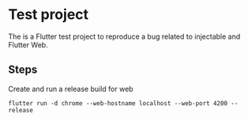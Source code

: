 # Test project 

The is a Flutter test project to reproduce a bug related to injectable and Flutter Web.

## Steps
Create and run a release build for web

```
flutter run -d chrome --web-hostname localhost --web-port 4200 --release
```

